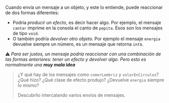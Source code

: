 Cuando envía un mensaje a un objeto, y este lo entiende, puede reaccionar de dos formas diferentes: 

* Podría _producir un efecto_, es decir hacer algo. Por ejemplo, el mensaje `cantar` imprime en la consola el canto de `pepita`. Esos son los mensajes de tipo `void`.
* O también podría _devolver otro objeto_. Por ejemplo el mensaje `energia` devuelve siempre un número, es un mensaje que retorna `int`s.  

:warning: _Para ser justos, un mensaje podría reaccionar con una combinación de las formas anteriores: tener un efecto y devolver algo. Pero esto es normalmente una **muy mala idea**_

> ¿Y qué hay de los mensajes como `comerLombriz` y `volarEnCirculos`? ¿Qué hizo? ¿Qué clase de efecto produjo? ¿Devuelve `energia` siempre lo mismo?
> 
> Descubrilo intercalando varios envíos de mensajes. 
